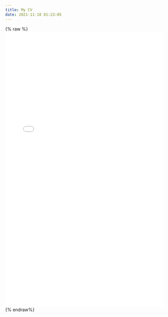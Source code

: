 ```yaml
---
title: My CV
date: 2021-11-18 01:23:05
---
```

{% raw %}
<embed src="./shy.pdf" width="100%" height="877px"/>
{% endraw%}
